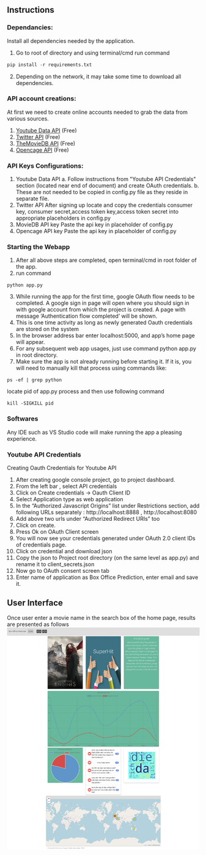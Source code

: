 ## Instructions

### Dependancies:

Install all dependencies needed by the application.

1.  Go to root of directory and using terminal/cmd run command

```python
pip install -r requirements.txt
```

2. Depending on the network, it may take some time to download all
   dependencies.

### API account creations:

At first we need to create online accounts needed to grab the data from various
sources.

1. [Youtube Data API](https://developers.google.com/youtube/v3/getting-started) (Free)
2. [Twitter API](https://twitter.com/login?redirect_after_login=https%3A%2F%2Fdeveloper.twitter.com%2Fen%2Fapply) (Free)
3. [TheMovieDB API](https://developers.themoviedb.org/3/getting-started/introduction) (Free)
4. [Opencage API](https://opencagedata.com/api) (Free)

### API Keys Configurations:

1. Youtube Data API
   a. Follow instructions from "Youtube API Credentials" section (located near end of document) and create OAuth credentials.
   b. These are not needed to be copied in config.py file as they reside in separate file.
2. Twitter API
   After signing up locate and copy the credentials consumer key, consumer
   secret,access token key,access token secret into appropriate placeholders in config.py
3. MovieDB API key
   Paste the api key in placeholder of config.py
4. Opencage API key
   Paste the api key in placeholder of config.py

### Starting the Webapp

1. After all above steps are completed, open terminal/cmd in root folder of the app.
2. run command

```shell
python app.py
```

3. While running the app for the first time, google OAuth flow needs to be
   completed. A google sign in page will open where you should sign in with google account from which
   the project is created. A page with message ‘Authentication flow completed’ will be shown.
4. This is one time activity as long as newly generated Oauth credentials are stored
   on the system
5. In the browser address bar enter localhost:5000, and app’s home page will
   appear.
6. For any subsequent web app usages, just use command python app.py in root
   directory.
7. Make sure the app is not already running before starting it. If it is, you will need to
   manually kill that process using commands like:

```shell
ps -ef | grep python
```

locate pid of app.py process and then use following command

```shell
kill -SIGKILL pid
```

### Softwares

Any IDE such as VS Studio code will make running the app a pleasing experience.

### Youtube API Credentials

Creating Oauth Credentials for Youtube API

1. After creating google console project, go to project dashboard.
2. From the left bar , select API credentials
3. Click on Create credentials -> Oauth Client ID
4. Select Application type as web application
5. In the “Authorized Javascript Origins” list under Restrictions section, add following URLs
   separately : http://localhost:8888 , http://localhost:8080
6. Add above two urls under “Authorized Redirect URIs” too
7. Click on create.
8. Press Ok on OAuth Client screen
9. You will now see your credentials generated under OAuth 2.0 client IDs of credentials page.
10. Click on credential and download json
11. Copy the json to Project root directory (on the same level as app.py) and rename it to
    client_secrets.json
12. Now go to OAuth consent screen tab
13. Enter name of application as Box Office Prediction, enter email and save it.

## User Interface

Once user enter a movie name in the search box of the home page, results are presented as follows
![App Screenshot](https://github.com/Ycpk/box-office-predictor/blob/master/screenshot.png "Box Office Predictor")
